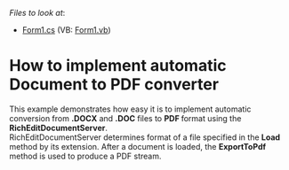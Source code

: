 <!-- default file list -->
*Files to look at*:

* [Form1.cs](./CS/DocumentServer_PrintToPDF/Form1.cs) (VB: [Form1.vb](./VB/DocumentServer_PrintToPDF/Form1.vb))
<!-- default file list end -->
# How to implement automatic Document to PDF converter


<p>This example demonstrates how easy it is to implement automatic conversion from <strong>.DOCX</strong> and <strong>.DOC</strong> files to <strong>PDF </strong>format using the <strong>RichEditDocumentServer</strong>. <br />
RichEditDocumentServer determines format of a file specified in the <strong>Load </strong>method by its extension.  After a document is loaded, the <strong>ExportToPdf </strong>method is used to produce a PDF stream.</p>

<br/>


